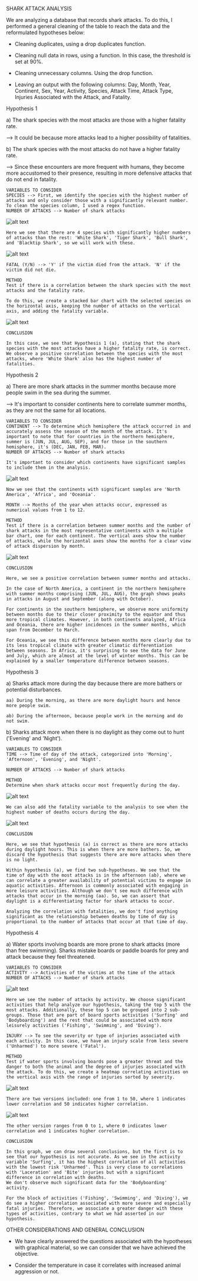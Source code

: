 SHARK ATTACK ANALYSIS

We are analyzing a database that records shark attacks. To do this, I performed a general cleaning of the table to reach the data and the reformulated hypotheses below:

- Cleaning duplicates, using a drop duplicates function.
- Cleaning null data in rows, using a function. In this case, the threshold is set at 90%.
- Cleaning unnecessary columns. Using the drop function.

- Leaving an output with the following columns:
Day, Month, Year, Continent, Sex, Year, Activity, Species, Attack Time, Attack Type, Injuries Associated with the Attack, and Fatality.

Hypothesis 1

a) The shark species with the most attacks are those with a higher fatality rate.

--> It could be because more attacks lead to a higher possibility of fatalities.

b) The shark species with the most attacks do not have a higher fatality rate.

--> Since these encounters are more frequent with humans, they become more accustomed to their presence, resulting in more defensive attacks that do not end in fatality.

    VARIABLES TO CONSIDER
    SPECIES --> First, we identify the species with the highest number of attacks and only consider those with a significantly relevant number. To clean the species column, I used a regex function.
    NUMBER OF ATTACKS --> Number of shark attacks
  
![alt text](Images/H1_01_shark_attacks_per_species.png)

    Here we see that there are 4 species with significantly higher numbers of attacks than the rest: 'White Shark', 'Tiger Shark', 'Bull Shark', and 'Blacktip Shark', so we will work with these.

![alt text](Images/H1_02_shark_attacks_per_species_filtered.png)

    FATAL (Y/N) --> 'Y' if the victim died from the attack. 'N' if the victim did not die.

    METHOD
    Test if there is a correlation between the shark species with the most attacks and the fatality rate.

    To do this, we create a stacked bar chart with the selected species on the horizontal axis, keeping the number of attacks on the vertical axis, and adding the fatality variable.
    
![alt text](Images/H1_03_number_of_attacks_per_species_by_fatality.png)

    CONCLUSION

    In this case, we see that Hypothesis 1 (a), stating that the shark species with the most attacks have a higher fatality rate, is correct. We observe a positive correlation between the species with the most attacks, where 'White Shark' also has the highest number of fatalities.

Hypothesis 2

a) There are more shark attacks in the summer months because more people swim in the sea during the summer.

--> It's important to consider continents here to correlate summer months, as they are not the same for all locations.

    VARIABLES TO CONSIDER
    CONTINENT --> To determine which hemisphere the attack occurred in and accurately assess the season of the month of the attack. It's important to note that for countries in the northern hemisphere, summer is (JUN, JUL, AUG, SEP), and for those in the southern hemisphere, it's (DEC, JAN, FEB, MAR).
    NUMBER OF ATTACKS --> Number of shark attacks

    It's important to consider which continents have significant samples to include them in the analysis.

![alt text](Images/H2_01_number_of_attacks_per_continent.png)

    Now we see that the continents with significant samples are 'North America', 'Africa', and 'Oceania'.

    MONTH --> Months of the year when attacks occur, expressed as numerical values from 1 to 12.

    METHOD
    Test if there is a correlation between summer months and the number of shark attacks in the most representative continents with a multiple bar chart, one for each continent. The vertical axes show the number of attacks, while the horizontal axes show the months for a clear view of attack dispersion by month.

   ![alt text](Images/H2_02_number_of_attacks_selected_continents.png)

    CONCLUSION

    Here, we see a positive correlation between summer months and attacks. 
    
    In the case of North America, a continent in the northern hemisphere with summer months comprising (JUN, JUL, AUG), the graph shows peaks in attacks in August and September (along with October). 
    
    For continents in the southern hemisphere, we observe more uniformity between months due to their closer proximity to the equator and thus more tropical climates. However, in both continents analyzed, Africa and Oceania, there are higher incidences in the summer months, which span from December to March.

    For Oceania, we see this difference between months more clearly due to its less tropical climate with greater climatic differentiation between seasons. In Africa, it's surprising to see the data for June and July, which are almost at the level of winter months. This can be explained by a smaller temperature difference between seasons.

Hypothesis 3

a) Sharks attack more during the day because there are more bathers or potential disturbances.
    
    aa) During the morning, as there are more daylight hours and hence more people swim.
    
    ab) During the afternoon, because people work in the morning and do not swim.

b) Sharks attack more when there is no daylight as they come out to hunt ('Evening' and 'Night').

    VARIABLES TO CONSIDER
    TIME --> Time of day of the attack, categorized into 'Morning', 'Afternoon', 'Evening', and 'Night'.
    
    NUMBER OF ATTACKS --> Number of shark attacks

    METHOD
    Determine when shark attacks occur most frequently during the day.

![alt text](Images/H3_01_number_of_attacks_moment_of_day.png)

    We can also add the fatality variable to the analysis to see when the highest number of deaths occurs during the day.

![alt text](Images/H3_02_number_of_attacks_moment_of_day_and_fatality.png)

    CONCLUSION

    Here, we see that hypothesis (a) is correct as there are more attacks during daylight hours. This is when there are more bathers. So, we discard the hypothesis that suggests there are more attacks when there is no light.

    Within hypothesis (a), we find two sub-hypotheses. We see that the time of day with the most attacks is in the afternoon (ab), where we can correlate a greater availability of potential victims to engage in aquatic activities. Afternoon is commonly associated with engaging in more leisure activities. Although we don't see much difference with attacks that occur in the morning (aa). So, we can assert that daylight is a differentiating factor for shark attacks to occur.

    Analyzing the correlation with fatalities, we don't find anything significant as the relationship between deaths by time of day is proportional to the number of attacks that occur at that time of day.

Hypothesis 4

a) Water sports involving boards are more prone to shark attacks (more than free swimming). Sharks mistake boards or paddle boards for prey and attack because they feel threatened.

    VARIABLES TO CONSIDER
    ACTIVITY --> Activities of the victims at the time of the attack
    NUMBER OF ATTACKS --> Number of shark attacks

![alt text](Images/H4_01_number_of_attacks_per_activity.png)

    Here we see the number of attacks by activity. We choose significant activities that help analyze our hypothesis, taking the top 5 with the most attacks. Additionally, these top 5 can be grouped into 2 sub-groups. Those that are part of board sports activities ('Surfing' and 'Bodyboarding') and the rest that could be associated with more leisurely activities ('Fishing', 'Swimming', and 'Diving').

    INJURY --> To see the severity or type of injuries associated with each activity. In this case, we have an injury scale from less severe ('Unharmed') to more severe ('Fatal').

    METHOD
    Test if water sports involving boards pose a greater threat and the danger to both the animal and the degree of injuries associated with the attack. To do this, we create a heatmap correlating activities on the vertical axis with the range of injuries sorted by severity.

![alt text](Images/H4_02_heatmap_activity_injury.png)

    There are two versions included: one from 1 to 50, where 1 indicates lower correlation and 50 indicates higher correlation.

![alt text](Images/H4_03_heatmap_activity_injury_01.png)

    The other version ranges from 0 to 1, where 0 indicates lower correlation and 1 indicates higher correlation.

    CONCLUSION

    In this graph, we can draw several conclusions, but the first is to see that our hypothesis is not accurate. As we see in the activity variable 'Surfing', it has the highest correlation of all activities with the lowest risk 'Unharmed'. This is very close to correlations with 'Laceration' and 'Bite' injuries but with a significant difference in correlation with deaths. 
    We don't observe much significant data for the 'Bodyboarding' activity.

    For the block of activities ('Fishing', 'Swimming', and 'Diving'), we do see a higher correlation associated with more severe and especially fatal injuries. Therefore, we associate a greater danger with these types of activities, contrary to what we had asserted in our hypothesis.

OTHER CONSIDERATIONS AND GENERAL CONCLUSION

   - We have clearly answered the questions associated with the hypotheses with graphical material, so we can consider that we have achieved the objective.

   - Consider the temperature in case it correlates with increased animal aggression or not.